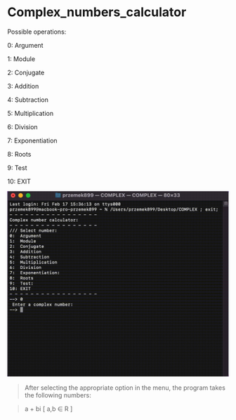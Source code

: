 # Complex_numbers_calculator

Possible operations:

0:  Argument

1:  Module

2:  Conjugate

3:  Addition

4:  Subtraction

5:  Multiplication

6:  Division

7:  Exponentiation

8:  Roots

9:  Test

10: EXIT

![Numerical_methods](Complex_numbers_calculator/doc/complex.gif)

> After selecting the appropriate option in the menu, the program takes the following numbers: 

> a + bi  [ a,b ∈ R ]
